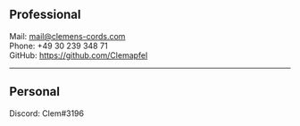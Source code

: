 ## Professional

Mail: mail@clemens-cords.com<br>
Phone: +49 30 239 348 71<br>
GitHub: https://github.com/Clemapfel<br>

---

## Personal

Discord: Clem#3196<br>
